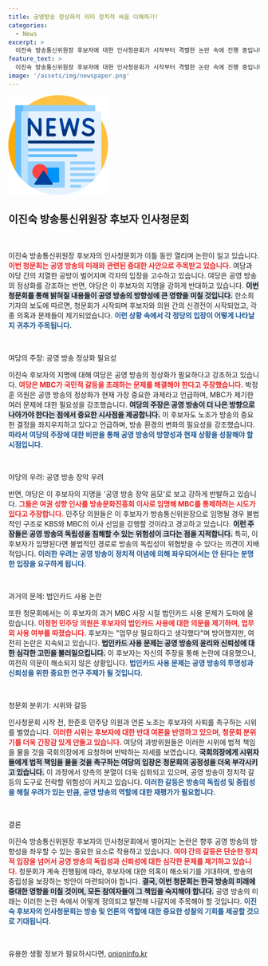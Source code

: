 ```yaml
---
title: 공영방송 정상화의 의미 정치적 싸움 이해하기!
categories:
  - News
excerpt: >
  이진숙 방송통신위원장 후보자에 대한 인사청문회가 시작부터 격렬한 논란 속에 진행 중입니다. 야당은 공영 방송 장악 음모를 주장하고, 여당은 정상화를 강조하며 날카롭게 맞서고 있습니다. 누구의 손에 방송의 앞날이 달릴지 주목됩니다!
feature_text: >
  이진숙 방송통신위원장 후보자에 대한 인사청문회가 시작부터 격렬한 논란 속에 진행 중입니다. 야당은 공영 방송 장악 음모를 주장하고, 여당은 정상화를 강조하며 날카롭게 맞서고 있습니다. 누구의 손에 방송의 앞날이 달릴지 주목됩니다!
image: '/assets/img/newspaper.png'
---
```


<p><img src="/assets/img/newspaper.png" alt="kimp 속보" /></p>

<h2 data-ke-size="size26">이진숙 방송통신위원장 후보자 인사청문회</h2>

<p data-ke-size="size16">&nbsp;</p>

<p>이진숙 방송통신위원장 후보자의 인사청문회가 이틀 동안 열리며 논란이 일고 있습니다. <b><span style="color: #ee2323;">이번 청문회는 공영 방송의 미래와 관련된 중대한 사안으로 주목받고 있습니다.</span></b> 여당과 야당 간의 치열한 공방이 벌어지며 각자의 입장을 고수하고 있습니다. 여당은 공영 방송의 정상화를 강조하는 반면, 야당은 이 후보자의 지명을 강하게 반대하고 있습니다. <b><span style="background-color: #21538527;">이번 청문회를 통해 밝혀질 내용들이 공영 방송의 방향성에 큰 영향을 미칠 것입니다.</span></b> 한소희 기자의 보도에 따르면, 청문회가 시작되며 후보자와 의원 간의 신경전이 시작되었고, 각종 의혹과 문제들이 제기되었습니다. <b><span style="color: #1a5490;">이런 상황 속에서 각 정당의 입장이 어떻게 나타날지 귀추가 주목됩니다.</span></b></p>

<p data-ke-size="size16">&nbsp;</p>

<p>여당의 주장: 공영 방송 정상화 필요성</p>

<p>이진숙 후보자의 지명에 대해 여당은 공영 방송의 정상화가 필요하다고 강조하고 있습니다. <b><span style="color: #ee2323;">여당은 MBC가 국민적 갈등을 초래하는 문제를 해결해야 한다고 주장했습니다.</span></b> 박정훈 의원은 공영 방송의 정상화가 현재 가장 중요한 과제라고 언급하며, MBC가 제기한 여러 문제에 대한 필요성을 강조했습니다. <b><span style="background-color: #21538527;">여당의 주장은 공영 방송이 더 나은 방향으로 나아가야 한다는 점에서 중요한 시사점을 제공합니다.</span></b> 이 후보자도 노조가 방송의 중요한 결정을 좌지우지하고 있다고 언급하며, 방송 환경의 변화의 필요성을 강조했습니다. <b><span style="color: #1a5490;">따라서 여당의 주장에 대한 비판을 통해 공영 방송의 방향성과 현재 상황을 성찰해야 할 시점입니다.</span></b></p>

<p data-ke-size="size16">&nbsp;</p>

<p>야당의 우려: 공영 방송 장악 우려</p>

<p>반면, 야당은 이 후보자의 지명을 '공영 방송 장악 음모'로 보고 강하게 반발하고 있습니다. <b><span style="color: #ee2323;">그들은 여권 성향 인사를 방송문화진흥회 이사로 임명해 MBC를 통제하려는 시도가 있다고 주장합니다.</span></b> 민주당 의원들은 이 후보자가 방송통신위원장으로 임명될 경우 불법적인 구조로 KBS와 MBC의 이사 선임을 강행할 것이라고 경고하고 있습니다. <b><span style="background-color: #21538527;">이런 주장들은 공영 방송의 독립성을 침해할 수 있는 위험성이 크다는 점을 지적합니다.</span></b> 특히, 이 후보자가 임명된다면 불법적인 경로로 방송의 독립성이 위협받을 수 있다는 의견이 지배적입니다. <b><span style="color: #1a5490;">이러한 우려는 공영 방송이 정치적 이념에 의해 좌우되어서는 안 된다는 분명한 입장을 요구하게 됩니다.</span></b></p>

<p data-ke-size="size16">&nbsp;</p>

<p>과거의 문제: 법인카드 사용 논란</p>

<p>또한 청문회에서는 이 후보자의 과거 MBC 사장 시절 법인카드 사용 문제가 도마에 올랐습니다. <b><span style="color: #ee2323;">이정헌 민주당 의원은 후보자의 법인카드 사용에 대한 의문을 제기하며, 업무 외 사용 여부를 따졌습니다.</span></b> 후보자는 "업무상 필요하다고 생각했다"며 방어했지만, 여전히 논란은 지속되고 있습니다. <b><span style="background-color: #21538527;">법인카드 사용 문제는 공영 방송의 윤리와 신뢰성에 대한 심각한 고민을 불러일으킵니다.</span></b> 이 후보자는 자신의 주장을 통해 논란에 대응했으나, 여전히 의문이 해소되지 않은 상황입니다. <b><span style="color: #1a5490;">법인카드 사용 문제는 공영 방송의 투명성과 신뢰성을 위한 중요한 연구 주제가 될 것입니다.</span></b></p>

<p data-ke-size="size16">&nbsp;</p>

<p>청문회 분위기: 시위와 갈등</p>

<p>인사청문회 시작 전, 한준호 민주당 의원과 언론 노조는 후보자의 사퇴를 촉구하는 시위를 벌였습니다. <b><span style="color: #ee2323;">이러한 시위는 후보자에 대한 반대 여론을 반영하고 있으며, 청문회 분위기를 더욱 긴장감 있게 만들고 있습니다.</span></b> 여당의 과방위원들은 이러한 시위에 법적 책임을 물을 것을 국회의장에게 요청하며 반박하는 자세를 보였습니다. <b><span style="background-color: #21538527;">국회의장에게 시위자들에게 법적 책임을 물을 것을 촉구하는 여당의 입장은 청문회의 공정성을 더욱 부각시키고 있습니다.</span></b> 이 과정에서 양측의 분열이 더욱 심화되고 있으며, 공영 방송이 정치적 갈등의 도구로 전락할 위험성이 커지고 있습니다. <b><span style="color: #1a5490;">이러한 갈등은 방송의 독립성 및 중립성을 해칠 우려가 있는 만큼, 공영 방송의 역할에 대한 재평가가 필요합니다.</span></b></p>

<p data-ke-size="size16">&nbsp;</p>

<p>결론</p>

<p>이진숙 방송통신위원장 후보자의 인사청문회에서 벌어지는 논란은 향후 공영 방송의 방향성을 좌우할 수 있는 중요한 요소로 작용하고 있습니다. <b><span style="color: #ee2323;">여야 간의 갈등은 단순한 정치적 입장을 넘어서 공영 방송의 독립성과 신뢰성에 대한 심각한 문제를 제기하고 있습니다.</span></b> 청문회가 계속 진행됨에 따라, 후보자에 대한 의혹이 해소되기를 기대하며, 방송의 중립성을 보장하는 방안이 마련되어야 합니다. <b><span style="background-color: #21538527;">결국, 이번 청문회는 한국 방송의 미래에 중대한 영향을 미칠 것이며, 모든 참여자들이 그 책임을 숙지해야 합니다.</span></b> 공영 방송의 미래는 이러한 논란 속에서 어떻게 정의되고 발전해 나갈지에 주목해야 할 것입니다. <b><span style="color: #1a5490;">이진숙 후보자의 인사청문회는 방송 및 언론의 역할에 대한 중요한 성찰의 기회를 제공할 것으로 기대됩니다.</span></b></p>

<p data-ke-size="size16">&nbsp;</p>
유용한 생활 정보가 필요하시다면, <a href="https://onioninfo.kr" rel="dofollow">onioninfo.kr</a>


